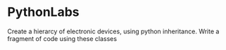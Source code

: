 # PythonLabs
Create a hierarcy of electronic devices, using python inheritance. Write a fragment of code using these classes
